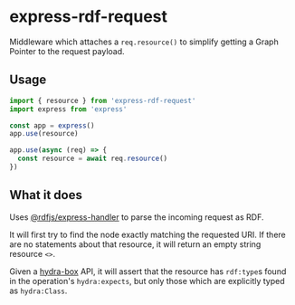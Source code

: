 # express-rdf-request

Middleware which attaches a `req.resource()` to simplify getting a Graph Pointer to the request payload.

## Usage

```js
import { resource } from 'express-rdf-request'
import express from 'express'

const app = express()
app.use(resource)

app.use(async (req) => {
  const resource = await req.resource()
})
```

## What it does

Uses [@rdfjs/express-handler](https://npm.im/@rdfjs/express-handler) to parse the incoming request as RDF.

It will first try to find the node exactly matching the requested URI. If there are no statements about that resource, it will return an empty string resource `<>`.

Given a [hydra-box](https://npm.im/hydra-box) API, it will assert that the resource has `rdf:type`s found in the operation's `hydra:expects`, but only those which are explicitly typed as `hydra:Class`.
